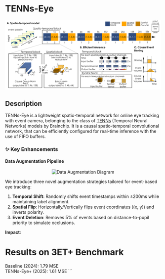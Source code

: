 # TENNs-Eye


![network](network_architecture.png)

## Description

TENNs-Eye is a lightweight spatio-temporal network for online eye tracking with event camera, belonging to the class of [TENNs](https://brainchip.com/tenns-a-new-approach-to-streaming-and-sequential-data/) (Temporal Neural Networks) models by Brainchip. It is a causal spatio-temporal convolutional network, that can be efficiently configured for real-time inference with the use of FIFO buffers. 

### ✨ Key Enhancements  
#### **Data Augmentation Pipeline**  
<div align="center">  
<img src="augmentation.png" width="500" alt="Data Augmentation Diagram">  
</div>  

We introduce three novel augmentation strategies tailored for event-based eye tracking:  
1. **Temporal Shift**: Randomly shifts event timestamps within ±200ms while maintaining label alignment.  
2. **Spatial Flip**: Horizontally/Vertically flips event coordinates \((x, y)\) and inverts polarity.  
3. **Event Deletion**: Removes 5% of events based on distance-to-pupil priority to simulate occlusions.  

**Impact**:  
# Results on 3ET+ Benchmark  
Baseline (2024): 1.79 MSE  
TENNs-Eye+ (2025): 1.61 MSE ``` 